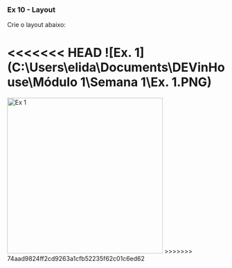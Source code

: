### Ex 10 - Layout 

Crie o layout abaixo:

<<<<<<< HEAD
![Ex. 1](C:\Users\elida\Documents\DEVinHouse\Módulo 1\Semana 1\Ex. 1.PNG)
=======
<img width="359" alt="Ex  1" src="https://user-images.githubusercontent.com/90939371/146922421-42ec6eaa-1f3f-4036-bfce-cd7258aa528e.PNG">
>>>>>>> 74aad9824ff2cd9263a1cfb52235f62c01c6ed62
